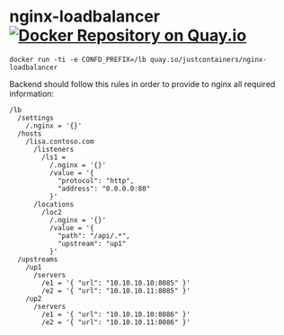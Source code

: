 # nginx-loadbalancer [![Docker Repository on Quay.io](https://quay.io/repository/justcontainers/nginx-loadbalancer/status "Docker Repository on Quay.io")](https://quay.io/repository/justcontainers/nginx-loadbalancer)

```
docker run -ti -e CONFD_PREFIX=/lb quay.io/justcontainers/nginx-loadbalancer
```

Backend should follow this rules in order to provide to nginx all required information:

```
/lb
  /settings
    /.nginx = '{}'
  /hosts
    /lisa.contoso.com
      /listeners
        /ls1 = 
          /.nginx = '{}'
          /value = '{
            "protocol": "http",
            "address": "0.0.0.0:80"
          }'
      /locations
        /loc2
          /.nginx = '{}'
          /value = '{
            "path": "/api/.*",
            "upstream": "up1"
          }'
  /upstreams
    /up1
      /servers
        /e1 = '{ "url": "10.10.10.10:8085" }'
        /e2 = '{ "url": "10.10.10.11:8085" }'
    /up2
      /servers
        /e1 = '{ "url": "10.10.10.10:8086" }'
        /e2 = '{ "url": "10.10.10.11:8086" }'
```